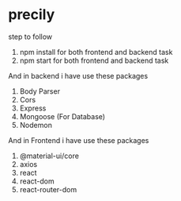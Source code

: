 # precily

step to follow 
1. npm install for both frontend and backend task 
2. npm start for both frontend and backend task

And in backend i have use these packages
1. Body Parser
2. Cors
3. Express
4. Mongoose (For Database)
5. Nodemon

And in Frontend i have use these packages

1. @material-ui/core
2. axios
3. react
4. react-dom
5. react-router-dom

